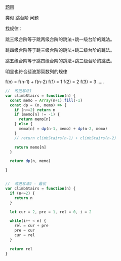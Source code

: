 [题目](https://leetcode.cn/problems/climbing-stairs/description/)

类似 跳台阶 问题

找规律：

跳三级台阶等于跳两级台阶的跳法+跳一级台阶的跳法。

跳四级台阶等于跳三级台阶的跳法+跳二级台阶的跳法。

跳五级台阶等于跳四级台阶的跳法+跳三级台阶的跳法。

明显也符合斐波那契数列的规律

f(n) = f(n-1) + f(n-2)
f(1) = 1 f(2) = 2 f(3) = 3 .....

```js
//  改进写法1
var climbStairs = function(n) {
  const memo = Array(n+1).fill(-1)
  const dp = (n, memo) => {
    if (n<=2) return n
    if (memo[n] != -1) {
      return memo[n]
    } else {
      memo[n] = dp(n-1, memo) + dp(n-2, memo)
    }
    // return climbStairs(n-1) + climbStairs(n-2)

    return memo[n]
  }

  return dp(n, memo)

}


//  改进写法2 - 最优
var climbStairs = function(n) {
  if (n<=2) {
    return n
  }

  let cur = 2, pre = 1, rel = 0, i = 2

  while(i++ < n) {
    rel = cur + pre
    pre = cur
    cur = rel
  }

  return rel
}
```